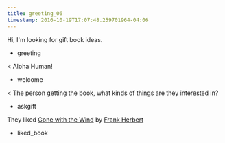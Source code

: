 ```yaml
---
title: greeting_06
timestamp: 2016-10-19T17:07:48.259701964-04:06
---
```


Hi, I'm looking for gift book ideas.
* greeting

< Aloha Human!
* welcome

< The person getting the book, what kinds of things are they interested in?
* askgift

They liked [Gone with the Wind](BookTitle) by [Frank Herbert](AuthorName)
* liked_book
